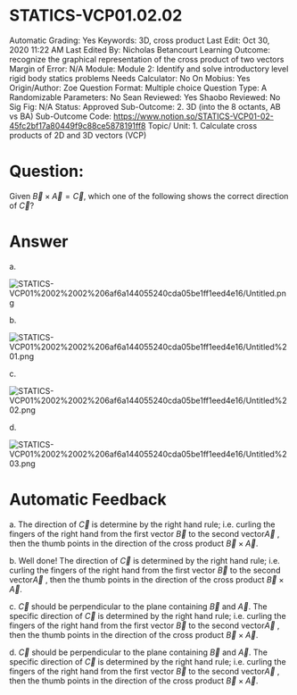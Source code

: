 # STATICS-VCP01.02.02

Automatic Grading: Yes
Keywords: 3D, cross product
Last Edit: Oct 30, 2020 11:22 AM
Last Edited By: Nicholas Betancourt
Learning Outcome: recognize the graphical representation of the cross product of two vectors
Margin of Error: N/A
Module: Module 2: Identify and solve introductory level rigid body statics problems
Needs Calculator: No
On Mobius: Yes
Origin/Author: Zoe
Question Format: Multiple choice
Question Type: A
Randomizable Parameters: No
Sean Reviewed: Yes
Shaobo Reviewed: No
Sig Fig: N/A
Status: Approved
Sub-Outcome: 2. 3D (into the 8 octants, AB vs BA)
Sub-Outcome Code: https://www.notion.so/STATICS-VCP01-02-45fc2bf17a80449f9c88ce5878191ff8
Topic/ Unit: 1. Calculate cross products of 2D and 3D vectors (VCP)

# Question:

 Given $\overrightarrow{B}\times\overrightarrow{A}=\overrightarrow{C}$, which one of the following shows the correct direction of $\overrightarrow{C}$?

# Answer

a.

![STATICS-VCP01%2002%2002%206af6a144055240cda05be1ff1eed4e16/Untitled.png](STATICS-VCP01%2002%2002%206af6a144055240cda05be1ff1eed4e16/Untitled.png)

b.

![STATICS-VCP01%2002%2002%206af6a144055240cda05be1ff1eed4e16/Untitled%201.png](STATICS-VCP01%2002%2002%206af6a144055240cda05be1ff1eed4e16/Untitled%201.png)

c.

![STATICS-VCP01%2002%2002%206af6a144055240cda05be1ff1eed4e16/Untitled%202.png](STATICS-VCP01%2002%2002%206af6a144055240cda05be1ff1eed4e16/Untitled%202.png)

d.

![STATICS-VCP01%2002%2002%206af6a144055240cda05be1ff1eed4e16/Untitled%203.png](STATICS-VCP01%2002%2002%206af6a144055240cda05be1ff1eed4e16/Untitled%203.png)

# Automatic Feedback

a. The direction of $\overrightarrow{C}$ is determine by the right hand rule; i.e. curling the fingers of the right hand from the first vector $\overrightarrow{B}$ to the second vector$\overrightarrow{A}$ , then the thumb points in the direction of the cross product $\overrightarrow{B}\times\overrightarrow{A}$.

b. Well done! The direction of $\overrightarrow{C}$ is determined by the right hand rule; i.e. curling the fingers of the right hand from the first vector $\overrightarrow{B}$ to the second vector$\overrightarrow{A}$ , then the thumb points in the direction of the cross product $\overrightarrow{B}\times\overrightarrow{A}$.

c. $\overrightarrow{C}$ should be perpendicular to the plane containing $\overrightarrow{B}$ and $\overrightarrow{A}$. The specific direction of $\overrightarrow{C}$ is determined by the right hand rule; i.e. curling the fingers of the right hand from the first vector $\overrightarrow{B}$ to the second vector$\overrightarrow{A}$ , then the thumb points in the direction of the cross product $\overrightarrow{B}\times\overrightarrow{A}$.

d. $\overrightarrow{C}$ should be perpendicular to the plane containing $\overrightarrow{B}$ and $\overrightarrow{A}$. The specific direction of $\overrightarrow{C}$ is determined by the right hand rule; i.e. curling the fingers of the right hand from the first vector $\overrightarrow{B}$ to the second vector$\overrightarrow{A}$ , then the thumb points in the direction of the cross product $\overrightarrow{B}\times\overrightarrow{A}$.